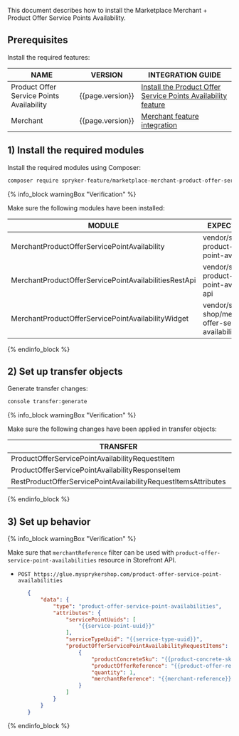 

This document describes how to install the Marketplace Merchant + Product Offer Service Points Availability.

## Prerequisites

Install the required features:

| NAME                                      | VERSION          | INTEGRATION GUIDE                                                                                                                                                                                                      |
|-------------------------------------------|------------------|------------------------------------------------------------------------------------------------------------------------------------------------------------------------------------------------------------------------|
| Product Offer Service Points Availability | {{page.version}} | [Install the Product Offer Service Points Availability feature](/docs/pbc/all/service-points/{{page.version}}/unified-commerce/install-and-upgrade/install-the-product-offer-service-points-availability-feature.html) |
| Merchant                                  | {{page.version}} | [Merchant feature integration](/docs/pbc/all/merchant-management/{{page.version}}/marketplace/install-and-upgrade/install-features/install-the-marketplace-merchant-feature.html)                                      |

## 1) Install the required modules

Install the required modules using Composer:

```bash
composer require spryker-feature/marketplace-merchant-product-offer-service-points-availability: "{{page.version}}" --update-with-dependencies
```

{% info_block warningBox "Verification" %}

Make sure the following modules have been installed:

| MODULE                                                | EXPECTED DIRECTORY                                                           |
|-------------------------------------------------------|------------------------------------------------------------------------------|
| MerchantProductOfferServicePointAvailability          | vendor/spryker/merchant-product-offer-service-point-availability             |
| MerchantProductOfferServicePointAvailabilitiesRestApi | vendor/spryker/merchant-product-offer-service-point-availabilities-rest-api  |
| MerchantProductOfferServicePointAvailabilityWidget    | vendor/spryker-shop/merchant-product-offer-service-point-availability-widget |

{% endinfo_block %}

## 2) Set up transfer objects

Generate transfer changes:

```bash
console transfer:generate
```

{% info_block warningBox "Verification" %}

Make sure the following changes have been applied in transfer objects:

| TRANSFER                                                       | TYPE  | EVENT   | PATH                                                                                                 |
|----------------------------------------------------------------|-------|---------|------------------------------------------------------------------------------------------------------|
| ProductOfferServicePointAvailabilityRequestItem                | class | created | src/Generated/Shared/Transfer/ProductOfferServicePointAvailabilityRequestItemTransfer                |
| ProductOfferServicePointAvailabilityResponseItem               | class | created | src/Generated/Shared/Transfer/ProductOfferServicePointAvailabilityResponseItemTransfer               |
| RestProductOfferServicePointAvailabilityRequestItemsAttributes | class | created | src/Generated/Shared/Transfer/RestProductOfferServicePointAvailabilityRequestItemsAttributesTransfer |

{% endinfo_block %}

## 3) Set up behavior

{% info_block warningBox "Verification" %}

Make sure that `merchantReference` filter can be used with `product-offer-service-point-availabilities` resource in Storefront API.

* `POST https://glue.mysprykershop.com/product-offer-service-point-availabilities`
   ```json
      {
          "data": {
              "type": "product-offer-service-point-availabilities",
              "attributes": {
                  "servicePointUuids": [
                      "{{service-point-uuid}}"
                  ],
                  "serviceTypeUuid": "{{service-type-uuid}}",
                  "productOfferServicePointAvailabilityRequestItems": [
                      {
                          "productConcreteSku": "{{product-concrete-sku}}",
                          "productOfferReference": "{{product-offer-reference}}",
                          "quantity": 1,
                          "merchantReference": "{{merchant-reference}}"
                      }
                  ]
              }
          }
      }
   ```

{% endinfo_block %}
